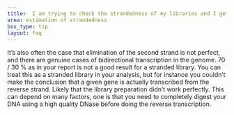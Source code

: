 ```yaml
---
title:  I am trying to check the strandedness of my libraries and I get unequal numbers in the infer experiments, but in the IGV it looks like it is unstranded. What does this mean?
area: estimation of strandedness
box_type: tip
layout: faq
---
```


It’s also often the case that elimination of the second strand is not perfect, and there are genuine cases of bidirectional transcription in the genome. 70 / 30 % as in your report is not a good result for a stranded library. You can treat this as a stranded library in your analysis, but for instance you couldn’t make the conclusion that a given gene is actually transcribed from the reverse strand. Likely that the library preparation didn’t work perfectly. This can depend on many factors, one is that you need to completely digest your DNA using a high quality DNase before doing the reverse transcription.